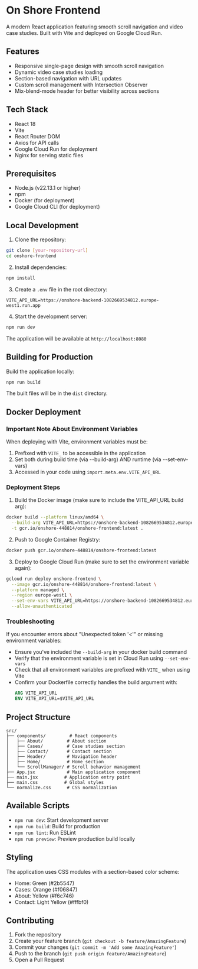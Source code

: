 # On Shore Frontend

A modern React application featuring smooth scroll navigation and video case studies. Built with Vite and deployed on Google Cloud Run.

## Features

- Responsive single-page design with smooth scroll navigation
- Dynamic video case studies loading
- Section-based navigation with URL updates
- Custom scroll management with Intersection Observer
- Mix-blend-mode header for better visibility across sections

## Tech Stack

- React 18
- Vite
- React Router DOM
- Axios for API calls
- Google Cloud Run for deployment
- Nginx for serving static files

## Prerequisites

- Node.js (v22.13.1 or higher)
- npm
- Docker (for deployment)
- Google Cloud CLI (for deployment)

## Local Development

1. Clone the repository:
```bash
git clone [your-repository-url]
cd onshore-frontend
```

2. Install dependencies:
```bash
npm install
```

3. Create a `.env` file in the root directory:
```env
VITE_API_URL=https://onshore-backend-1082669534812.europe-west1.run.app
```

4. Start the development server:
```bash
npm run dev
```

The application will be available at `http://localhost:8080`

## Building for Production

Build the application locally:
```bash
npm run build
```

The built files will be in the `dist` directory.

## Docker Deployment

### Important Note About Environment Variables
When deploying with Vite, environment variables must be:
1. Prefixed with `VITE_` to be accessible in the application
2. Set both during build time (via --build-arg) AND runtime (via --set-env-vars)
3. Accessed in your code using `import.meta.env.VITE_API_URL`

### Deployment Steps

1. Build the Docker image (make sure to include the VITE_API_URL build arg):
```bash
docker build --platform linux/amd64 \
  --build-arg VITE_API_URL=https://onshore-backend-1082669534812.europe-west1.run.app \
  -t gcr.io/onshore-448814/onshore-frontend:latest .
```

2. Push to Google Container Registry:
```bash
docker push gcr.io/onshore-448814/onshore-frontend:latest
```

3. Deploy to Google Cloud Run (make sure to set the environment variable again):
```bash
gcloud run deploy onshore-frontend \
  --image gcr.io/onshore-448814/onshore-frontend:latest \
  --platform managed \
  --region europe-west1 \
  --set-env-vars VITE_API_URL=https://onshore-backend-1082669534812.europe-west1.run.app \
  --allow-unauthenticated
```

### Troubleshooting
If you encounter errors about "Unexpected token '<'" or missing environment variables:
- Ensure you've included the `--build-arg` in your docker build command
- Verify that the environment variable is set in Cloud Run using `--set-env-vars`
- Check that all environment variables are prefixed with `VITE_` when using Vite
- Confirm your Dockerfile correctly handles the build argument with:
  ```dockerfile
  ARG VITE_API_URL
  ENV VITE_API_URL=$VITE_API_URL
  ```

## Project Structure

```
src/
├── components/         # React components
│   ├── About/         # About section
│   ├── Cases/         # Case studies section
│   ├── Contact/       # Contact section
│   ├── Header/        # Navigation header
│   ├── Home/          # Home section
│   └── ScrollManager/ # Scroll behavior management
├── App.jsx            # Main application component
├── main.jsx          # Application entry point
├── main.css          # Global styles
└── normalize.css      # CSS normalization
```

## Available Scripts

- `npm run dev`: Start development server
- `npm run build`: Build for production
- `npm run lint`: Run ESLint
- `npm run preview`: Preview production build locally

## Styling

The application uses CSS modules with a section-based color scheme:
- Home: Green (#2b5547)
- Cases: Orange (#f06847)
- About: Yellow (#f6c746)
- Contact: Light Yellow (#fffbf0)

## Contributing

1. Fork the repository
2. Create your feature branch (`git checkout -b feature/AmazingFeature`)
3. Commit your changes (`git commit -m 'Add some AmazingFeature'`)
4. Push to the branch (`git push origin feature/AmazingFeature`)
5. Open a Pull Request
